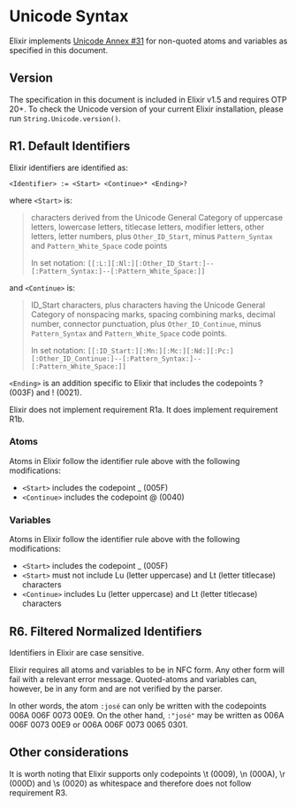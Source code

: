# Unicode Syntax

Elixir implements [Unicode Annex #31](http://unicode.org/reports/tr31/) for non-quoted atoms and variables as specified in this document.

## Version

The specification in this document is included in Elixir v1.5 and requires OTP 20+. To check the Unicode version of your current Elixir installation, please run `String.Unicode.version()`.

## R1. Default Identifiers

Elixir identifiers are identified as:

    <Identifier> := <Start> <Continue>* <Ending>?

where `<Start>` is:

> characters derived from the Unicode General Category of uppercase letters, lowercase letters, titlecase letters, modifier letters, other letters, letter numbers, plus `Other_ID_Start`, minus `Pattern_Syntax` and `Pattern_White_Space` code points
>
> In set notation: `[[:L:][:Nl:][:Other_ID_Start:]--[:Pattern_Syntax:]--[:Pattern_White_Space:]]`

and `<Continue>` is:

> ID_Start characters, plus characters having the Unicode General Category of nonspacing marks, spacing combining marks, decimal number, connector punctuation, plus `Other_ID_Continue`, minus `Pattern_Syntax` and `Pattern_White_Space` code points.
>
> In set notation: `[[:ID_Start:][:Mn:][:Mc:][:Nd:][:Pc:][:Other_ID_Continue:]--[:Pattern_Syntax:]--[:Pattern_White_Space:]]`

`<Ending>` is an addition specific to Elixir that includes the codepoints ? (003F) and ! (0021).

Elixir does not implement requirement R1a. It does implement requirement R1b.

### Atoms

Atoms in Elixir follow the identifier rule above with the following modifications:

  * `<Start>` includes the codepoint _ (005F)
  * `<Continue>` includes the codepoint @ (0040)

### Variables

Atoms in Elixir follow the identifier rule above with the following modifications:

  * `<Start>` includes the codepoint _ (005F)
  * `<Start>` must not include Lu (letter uppercase) and Lt (letter titlecase) characters
  * `<Continue>` includes Lu (letter uppercase) and Lt (letter titlecase) characters

## R6. Filtered Normalized Identifiers

Identifiers in Elixir are case sensitive.

Elixir requires all atoms and variables to be in NFC form. Any other form will fail with a relevant error message. Quoted-atoms and variables can, however, be in any form and are not verified by the parser.

In other words, the atom `:josé` can only be written with the codepoints 006A 006F 0073 00E9. On the other hand, `:"josé"` may be written as 006A 006F 0073 00E9 or 006A 006F 0073 0065 0301.

## Other considerations

It is worth noting that Elixir supports only codepoints \t (0009), \n (000A), \r (000D) and \s (0020) as whitespace and therefore does not follow requirement R3.
